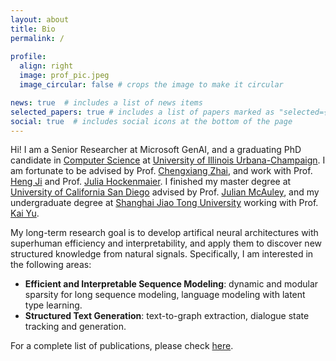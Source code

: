 ```yaml
---
layout: about
title: Bio
permalink: /
 
profile:
  align: right
  image: prof_pic.jpeg
  image_circular: false # crops the image to make it circular

news: true  # includes a list of news items
selected_papers: true # includes a list of papers marked as "selected={true}"
social: true  # includes social icons at the bottom of the page
---
```


Hi! I am a Senior Researcher at Microsoft GenAI, and a graduating PhD candidate in [Computer Science](https://cs.illinois.edu/) at [University of Illinois Urbana-Champaign](https://illinois.edu/). I am fortunate to be advised by Prof. [Chengxiang Zhai](http://czhai.cs.illinois.edu/), and work with Prof. [Heng Ji](http://blender.cs.illinois.edu/hengji.html) and Prof. [Julia Hockenmaier](https://juliahmr.cs.illinois.edu/). I finished my master degree at [University of California San Diego](https://jacobsschool.ucsd.edu/) advised by Prof. [Julian McAuley](https://cseweb.ucsd.edu/~jmcauley/), and my undergraduate degree at [Shanghai Jiao Tong University](https://www.ji.sjtu.edu.cn/) working with Prof. [Kai Yu](https://x-lance.github.io/kaiyu/).

My long-term research goal is to develop artifical neural architectures with superhuman efficiency and interpretability, and apply them to discover new structured knowledge from natural signals. Specifically, I am interested in the following areas:

* **Efficient and Interpretable Sequence Modeling**: dynamic and modular sparsity for long sequence modeling, language modeling with latent type learning.
* **Structured Text Generation**: text-to-graph extraction, dialogue state tracking and generation.

<!-- In the past, I mainly worked on improving the generalizability [[EMNLP 18]](https://arxiv.org/abs/1810.09587) and the scalability [[EMNLP 19]](https://arxiv.org/abs/1909.00754) of dialogue state tracking for task-oriented dialogue system. 
 -->
 
For a complete list of publications, please check [here](/publications/).
 
